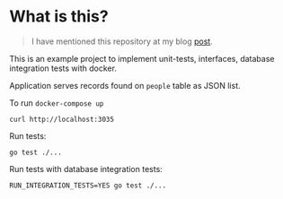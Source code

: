 # What is this?

> I have mentioned this repository at my blog [post](https://yigitsadic.github.io/2021/09/18/dockertest-example-project.html).

This is an example project to implement unit-tests, interfaces, database integration tests with docker.

Application serves records found on `people` table as JSON list.

To run `docker-compose up`

`curl http://localhost:3035`

Run tests:

```
go test ./...
```

Run tests with database integration tests:

```
RUN_INTEGRATION_TESTS=YES go test ./...
```
